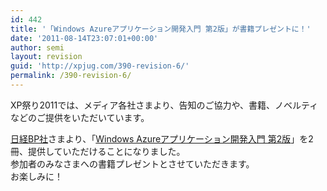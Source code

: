 ```yaml
---
id: 442
title: '「Windows Azureアプリケーション開発入門 第2版」が書籍プレゼントに！'
date: '2011-08-14T23:07:01+00:00'
author: semi
layout: revision
guid: 'http://xpjug.com/390-revision-6/'
permalink: /390-revision-6/
---
```


XP祭り2011では、メディア各社さまより、告知のご協力や、書籍、ノベルティなどのご提供をいただいています。

[日経BP社](http://ec.nikkeibp.co.jp/index.html)さまより、「[Windows Azureアプリケーション開発入門 第2版](http://ec.nikkeibp.co.jp/item/books/P94590.html)」を2冊、提供していただけることになりました。  
参加者のみなさまへの書籍プレゼントとさせていただきます。  
お楽しみに！